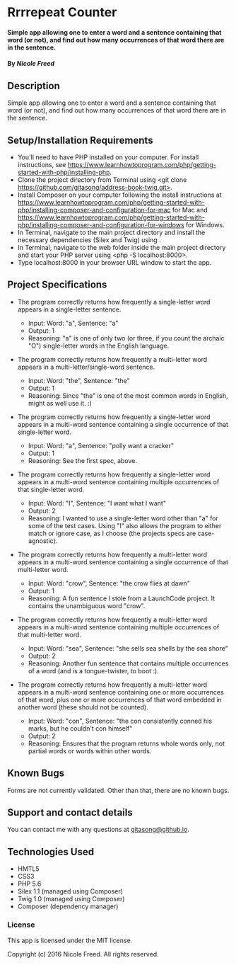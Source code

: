# Rrrrepeat Counter

#### Simple app allowing one to enter a word and a sentence containing that word (or not), and find out how many occurrences of that word there are in the sentence.

#### By _Nicole Freed_

## Description

Simple app allowing one to enter a word and a sentence containing that word (or not), and find out how many occurrences of that word there are in the sentence.

## Setup/Installation Requirements

* You'll need to have PHP installed on your computer. For install instructions, see https://www.learnhowtoprogram.com/php/getting-started-with-php/installing-php.
* Clone the project directory from Terminal using <git clone https://github.com/gitasong/address-book-twig.git>.
* Install Composer on your computer following the install instructions at https://www.learnhowtoprogram.com/php/getting-started-with-php/installing-composer-and-configuration-for-mac for Mac and https://www.learnhowtoprogram.com/php/getting-started-with-php/installing-composer-and-configuration-for-windows for Windows.
* In Terminal, navigate to the main project directory and install the necessary dependencies (Silex and Twig) using <composer install> .
* In Terminal, navigate to the web folder inside the main project directory and start your PHP server using <php -S localhost:8000>.
* Type localhost:8000 in your browser URL window to start the app.

## Project Specifications

* The program correctly returns how frequently a single-letter word appears in a single-letter sentence.
    - Input: Word: "a", Sentence: "a"
    - Output: 1
    - Reasoning: "a" is one of only two (or three, if you count the archaic "O") single-letter words in the English language.

* The program correctly returns how frequently a multi-letter word appears in a multi-letter/single-word sentence.
    - Input: Word: "the", Sentence: "the"
    - Output: 1
    - Reasoning: Since "the" is one of the most common words in English, might as well use it. :)

* The program correctly returns how frequently a single-letter word appears in a multi-word sentence containing a single occurrence of that single-letter word.
    - Input: Word: "a", Sentence: "polly want a cracker"
    - Output: 1
    - Reasoning: See the first spec, above.

* The program correctly returns how frequently a single-letter word appears in a multi-word sentence containing multiple occurrences of that single-letter word.
    - Input: Word: "I", Sentence: "I want what I want"
    - Output: 2
    - Reasoning: I wanted to use a single-letter word other than "a" for some of the test cases. Using "I" also allows the program to either match or ignore case, as I choose (the projects specs are case-agnostic).

* The program correctly returns how frequently a multi-letter word appears in a multi-word sentence containing a single occurrence of that multi-letter word.
    - Input: Word: "crow", Sentence: "the crow flies at dawn"
    - Output: 1
    - Reasoning: A fun sentence I stole from a LaunchCode project. It contains the unambiguous word "crow".

* The program correctly returns how frequently a multi-letter word appears in a multi-word sentence containing multiple occurrences of that multi-letter word.
    - Input: Word: "sea", Sentence: "she sells sea shells by the sea shore"
    - Output: 2
    - Reasoning: Another fun sentence that contains multiple occurrences of a word (and is a tongue-twister, to boot :).

* The program correctly returns how frequently a multi-letter word appears in a multi-word sentence containing one or more occurrences of that word, plus one or more occurrences of that word embedded in another word (these should not be counted).
    - Input: Word: "con", Sentence: "the con consistently conned his marks, but he couldn't con himself"
    - Output: 2
    - Reasoning: Ensures that the program returns whole words only, not partial words or words within other words.

## Known Bugs

Forms are not currently validated. Other than that, there are no known bugs.

## Support and contact details

You can contact me with any questions at gitasong@github.io.

## Technologies Used

* HMTL5
* CSS3
* PHP 5.6
* Silex 1.1 (managed using Composer)
* Twig 1.0 (managed using Composer)
* Composer (dependency manager)

### License

This app is licensed under the MIT license.

Copyright (c) 2016 Nicole Freed. All rights reserved.
